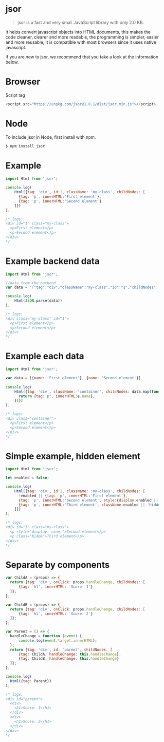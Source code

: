 # jsor

> jsor is a fast and very small JavaScript library with only 2.0 KB.

It helps convert javascript objects into HTML documents, this makes the code cleaner, clearer and more readable, the programming is simpler, easier and more reusable, it is compatible with most browsers since it uses native javascript.

If you are new to jsor, we recommend that you take a look at the information below.

# Browser
Script tag
```javascript
<script src="https://unpkg.com/jsor@1.0.1/dist/jsor.min.js"></script>
```

# Node
To include jsor in Node, first install with npm.
```javascript
$ npm install jsor
```

# Example

```javascript
import Html from 'jsor';
 
console.log(
    Html({tag: 'div', id:1, className: 'my-class', childNodes: [
      {tag: 'p', innerHTML:'First element'},
      {tag: 'p', innerHTML:'Second element'}
    ]})
);

/* logs:
<div id="1" class="my-class">
  <p>First element</p>
  <p>Second element</p>
</div>
*/
```

# Example backend data

```javascript
import Html from 'jsor';

//data from the backend
var data = '{"tag":"div","className":"my-class","id":"1","childNodes":[{"tag":"p","innerHTML":"First element"},{"tag":"p","innerHTML":"Second element"}]}';

console.log(
    Html(JSON.parse(data))
);

/* logs:
<div class="my-class" id="1">
  <p>First element</p>
  <p>Second element</p>
</div>
*/
```

# Example each data

```javascript
import Html from 'jsor';

var data = [{name: 'First element'}, {name: 'Second element'}]
 
console.log(
    Html({tag: 'div', className: 'container', childNodes: data.map(function (e) {
      return {tag:'p', innerHTML:e.name};
    })})
);

/* logs:
<div class="container">
  <p>First element</p>
  <p>Second element</p>
</div>
*/
```

# Simple example, hidden element

```javascript
import Html from 'jsor';

let enabled = false;

console.log(
    Html({tag: 'div', id:1, className: 'my-class', childNodes: [
      !enabled || {tag: 'p', innerHTML:'First element'},
      {tag: 'p', innerHTML:'Second element', style:{display:enabled || 'none'}},
      {tag: 'p', innerHTML:'Third element', className:enabled || 'hidde'}
    ]})
);

/* logs:
<div id="1" class="my-class">
  <p style="display: none;">Second element</p>
  <p class="hidde">Third element</p>
</div>
*/
```

# Separate by components

```javascript
var ChildA = (props) => {
  return {tag: 'div', onClick: props.handleChange, childNodes: [
      {tag: 'h1', innerHTML: 'Score: 1'}
  ]};
};

var ChildB = (props) => {
  return {tag: 'div', onClick: props.handleChange, childNodes: [
      {tag: 'h1', innerHTML: 'Score: 2'}
  ]};
};

var Parent = () => {
  handleChange = function (event) {
      console.log(event.target.innerHTML);
  };
  return {tag: 'div', id: 'parent', childNodes: [
      {tag: ChildA, handleChange: this.handleChange},
      {tag: ChildB, handleChange: this.handleChange}
  ]};
};

console.log(
  Html({tag: Parent})
);

/* logs:
<div id="parent">
  <div>
    <h1>Score: 1</h1>
  </div>
  <div>
    <h1>Score: 2</h1>
  </div>
</div>
*/
```